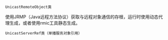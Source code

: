 ```
UnicastRemoteObject类
```

使用JRMP（Java远程方法协议）获取与远程对象通信的存根，运行时使用动态代理生成，或者使用rmic工具静态生成。

```
UnicastServerRef类（单播服务对象引用）

```